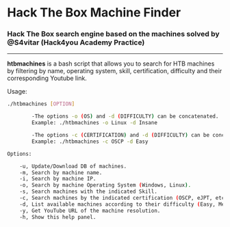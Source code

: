 # Hack The Box Machine Finder
### Hack The Box search engine based on the machines solved by @S4vitar (Hack4you Academy Practice)
--- 
**htbmachines** is a bash script that allows you to search for HTB machines by filtering by name, operating system, skill, certification, difficulty and their corresponding Youtube link.

Usage:
```bash
./htbmachines [OPTION]

		-The options -o (OS) and -d (DIFFICULTY) can be concatenated. 
		Example: ./htbmachines -o Linux -d Insane

		-The options -c (CERTIFICATION) and -d (DIFFICULTY) can be concatenated. 
		Example: ./htbmachines -c OSCP -d Easy

Options: 

	-u,	Update/Download DB of machines.
	-m,	Search by machine name.
	-i,	Search by machine IP.
	-o,	Search by machine Operating System (Windows, Linux).
	-s,	Search machines with the indicated Skill.
	-c,	Search machines by the indicated certification (OSCP, eJPT, etc).
	-d,	List available machines according to their difficulty (Easy, Medium, Hard, Insane).
	-y,	Get YouTube URL of the machine resolution.
	-h,	Show this help panel.
```
